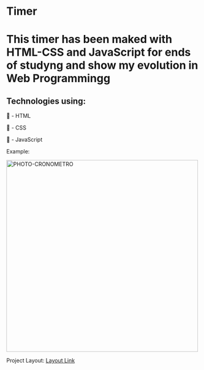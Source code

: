 # Timer
<h1>This timer has been maked with HTML-CSS and JavaScript for ends of studyng and show my evolution in Web Programmingg</h1>

<h2>Technologies using:</h2>

🔶 - HTML

🔷 - CSS

💛 - JavaScript

Example:

<img src="https://raw.githubusercontent.com/leanluizz/Cronometro/principal/PHOTO-Landing-Page-Cr%C3%B4nometro.png" alt="PHOTO-CRONOMETRO" width="500vw">

Project Layout: <a href="https://leanluizz.github.io/Cronometro/">Layout Link
